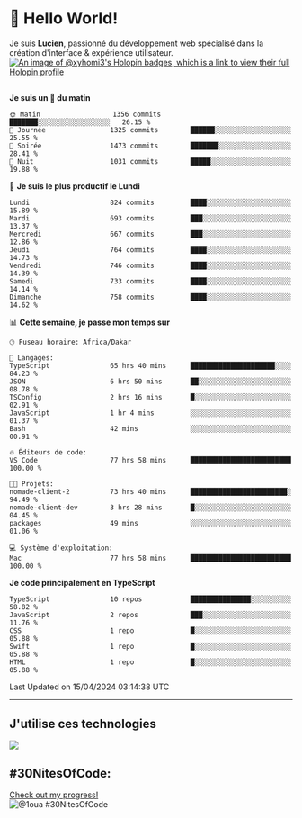 # 👋 Hello World!

Je suis **Lucien**, passionné du développement web spécialisé dans la création d'interface & expérience utilisateur.
[![An image of @xyhomi3's Holopin badges, which is a link to view their full Holopin profile](https://holopin.me/xyhomi3)](https://holopin.io/@xyhomi3)

##

<!--START_SECTION:waka-->
**Je suis un 🐤 du matin** 

```text
🌞 Matin                  1356 commits        ███████░░░░░░░░░░░░░░░░░░   26.15 % 
🌆 Journée                1325 commits        ██████░░░░░░░░░░░░░░░░░░░   25.55 % 
🌃 Soirée                 1473 commits        ███████░░░░░░░░░░░░░░░░░░   28.41 % 
🌙 Nuit                   1031 commits        █████░░░░░░░░░░░░░░░░░░░░   19.88 % 
```
📅 **Je suis le plus productif le Lundi** 

```text
Lundi                    824 commits         ████░░░░░░░░░░░░░░░░░░░░░   15.89 % 
Mardi                    693 commits         ███░░░░░░░░░░░░░░░░░░░░░░   13.37 % 
Mercredi                 667 commits         ███░░░░░░░░░░░░░░░░░░░░░░   12.86 % 
Jeudi                    764 commits         ████░░░░░░░░░░░░░░░░░░░░░   14.73 % 
Vendredi                 746 commits         ████░░░░░░░░░░░░░░░░░░░░░   14.39 % 
Samedi                   733 commits         ████░░░░░░░░░░░░░░░░░░░░░   14.14 % 
Dimanche                 758 commits         ████░░░░░░░░░░░░░░░░░░░░░   14.62 % 
```


📊 **Cette semaine, je passe mon temps sur** 

```text
🕑︎ Fuseau horaire: Africa/Dakar

💬 Langages: 
TypeScript               65 hrs 40 mins      █████████████████████░░░░   84.23 % 
JSON                     6 hrs 50 mins       ██░░░░░░░░░░░░░░░░░░░░░░░   08.78 % 
TSConfig                 2 hrs 16 mins       █░░░░░░░░░░░░░░░░░░░░░░░░   02.91 % 
JavaScript               1 hr 4 mins         ░░░░░░░░░░░░░░░░░░░░░░░░░   01.37 % 
Bash                     42 mins             ░░░░░░░░░░░░░░░░░░░░░░░░░   00.91 % 

🔥 Éditeurs de code: 
VS Code                  77 hrs 58 mins      █████████████████████████   100.00 % 

🐱‍💻 Projets: 
nomade-client-2          73 hrs 40 mins      ████████████████████████░   94.49 % 
nomade-client-dev        3 hrs 28 mins       █░░░░░░░░░░░░░░░░░░░░░░░░   04.45 % 
packages                 49 mins             ░░░░░░░░░░░░░░░░░░░░░░░░░   01.06 % 

💻 Système d'exploitation: 
Mac                      77 hrs 58 mins      █████████████████████████   100.00 % 
```

**Je code principalement en TypeScript** 

```text
TypeScript               10 repos            ███████████████░░░░░░░░░░   58.82 % 
JavaScript               2 repos             ███░░░░░░░░░░░░░░░░░░░░░░   11.76 % 
CSS                      1 repo              █░░░░░░░░░░░░░░░░░░░░░░░░   05.88 % 
Swift                    1 repo              █░░░░░░░░░░░░░░░░░░░░░░░░   05.88 % 
HTML                     1 repo              █░░░░░░░░░░░░░░░░░░░░░░░░   05.88 % 
```




 Last Updated on 15/04/2024 03:14:38 UTC
<!--END_SECTION:waka-->
---

## J'utilise ces technologies

<p align="left">
  <a href="https://skillicons.dev">
    <img src="https://skillicons.dev/icons?i=ts,js,md,scss,tailwind,react,redux,docker,express,astro,vite,nextjs,vercel,figma,ableton" />
  </a>
</p>

## #30NitesOfCode:
  [Check out my progress!](https://www.codedex.io/@1oua/30-nites-of-code)  
  ![@1oua #30NitesOfCode](https://www.codedex.io/api/petStatus?user=1oua)
